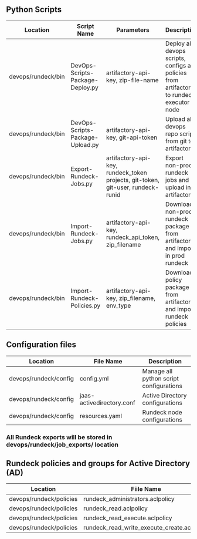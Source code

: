 ## Python Scripts
| Location | Script Name |  Parameters | Description |
|----------|-------------|-------------|-------------|
| devops/rundeck/bin | DevOps-Scripts-Package-Deploy.py | artifactory-api-key, zip-file-name | Deploy all devops scripts, configs and policies from artifactory to rundeck executor node |
| devops/rundeck/bin | DevOps-Scripts-Package-Upload.py | artifactory-api-key, git-api-token | Upload all devops repo scripts from git to artifactory |
| devops/rundeck/bin | Export-Rundeck-Jobs.py | artifactory-api-key, rundeck_token projects, git-token, git-user, rundeck-runid | Export non-prod rundeck jobs and upload in artifactory |
| devops/rundeck/bin | Import-Rundeck-Jobs.py | artifactory-api-key, rundeck_api_token, zip_filename | Download non-prod rundeck package from artifactory and import in prod rundeck |
| devops/rundeck/bin | Import-Rundeck-Policies.py | artifactory-api-key, zip_filename, env_type | Download policy package from artifactory and import rundeck policies |

## Configuration files
| Location | File Name |  Description |
|----------|-------------|-------------|
| devops/rundeck/config | config.yml | Manage all python script configurations |
| devops/rundeck/config | jaas-activedirectory.conf | Active Directory configurations |
| devops/rundeck/config | resources.yaml | Rundeck node configurations |

### All Rundeck exports will be stored in devops/rundeck/job_exports/ location

## Rundeck policies and groups for Active Directory (AD)

| Location | Fiile Name | Non-Prod Group Name |  Prod Group Name  |
|----------|-------------|-------------|-------------|
| devops/rundeck/policies | rundeck_administrators.aclpolicy | rundeck_administrators | prod_rundeck_administrators |
| devops/rundeck/policies | rundeck_read.aclpolicy | rundeck_read | prod_rundeck_read |
| devops/rundeck/policies | rundeck_read_execute.aclpolicy | rundeck_read_execute | prod_rundeck_read_execute |
| devops/rundeck/policies | rundeck_read_write_execute_create.aclpolicy | rundeck_read_write_execute_create | prod_rundeck_read_write_execute_create |

